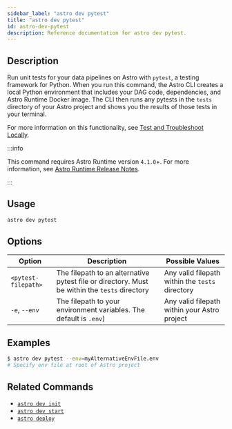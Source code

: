 ```yaml
---
sidebar_label: "astro dev pytest"
title: "astro dev pytest"
id: astro-dev-pytest
description: Reference documentation for astro dev pytest.
---
```


## Description

Run unit tests for your data pipelines on Astro with `pytest`, a testing framework for Python. When you run this command, the Astro CLI creates a local Python environment that includes your DAG code, dependencies, and Astro Runtime Docker image. The CLI then runs any pytests in the `tests` directory of your Astro project and shows you the results of those tests in your terminal.

For more information on this functionality, see [Test and Troubleshoot Locally](test-and-troubleshoot-locally.md).

:::info

This command requires Astro Runtime version `4.1.0`+. For more information, see [Astro Runtime Release Notes](https://docs.astronomer.io/astro/runtime-release-notes#astro-runtime-410).

:::

## Usage

```sh
astro dev pytest
```

## Options

| Option              | Description                                                                                   | Possible Values                                 |
| ------------------- | --------------------------------------------------------------------------------------------- | ----------------------------------------------- |
| `<pytest-filepath>` | The filepath to an alternative pytest file or directory. Must be within the `tests` directory | Any valid filepath within the `tests` directory |
| `-e`, `--env`       | The filepath to your environment variables. The default is `.env`)                            | Any valid filepath within your Astro project    |

## Examples

```sh
$ astro dev pytest --env=myAlternativeEnvFile.env
# Specify env file at root of Astro project
```

## Related Commands

- [`astro dev init`](cli-reference/astro-dev-init.md)
- [`astro dev start`](cli-reference/astro-dev-start.md)
- [`astro deploy`](cli-reference/astro-deploy.md)
